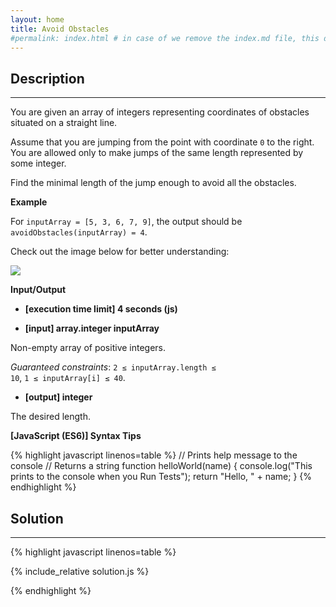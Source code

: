 ```yaml
---
layout: home
title: Avoid Obstacles
#permalink: index.html # in case of we remove the index.md file, this doc will be the index page
---
```


<div class="row">
<div class="columnStmt" markdown="1">

## Description
------

You are given an array of integers representing coordinates of obstacles situated on a straight line.

Assume that you are jumping from the point with coordinate <code>0</code> to the right. You are allowed only to make jumps of the same length represented by some integer.

Find the minimal length of the jump enough to avoid all the obstacles.


**Example**

For <code>inputArray = [5, 3, 6, 7, 9]</code>, the output should be
<code>avoidObstacles(inputArray) = 4</code>.

Check out the image below for better understanding:

![](./images/example.png)


**Input/Output**

* **[execution time limit] 4 seconds (js)**

* **[input] array.integer inputArray**

Non-empty array of positive integers.

*Guaranteed constraints*:
<code>2 ≤ inputArray.length ≤ 10</code>,
<code>1 ≤ inputArray[i] ≤ 40</code>.

* **[output] integer**

The desired length.


**[JavaScript (ES6)] Syntax Tips**

{% highlight javascript linenos=table %}
// Prints help message to the console
// Returns a string
function helloWorld(name) {
    console.log("This prints to the console when you Run Tests");
    return "Hello, " + name;
}
{% endhighlight %}

</div>
<div class="columnSol" markdown="1">

## Solution
------

{% highlight javascript linenos=table %}

{% include_relative solution.js %}

{% endhighlight %}

</div>
</div>